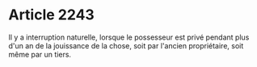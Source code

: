 # Article 2243

Il y a interruption naturelle, lorsque le possesseur est privé pendant plus d'un an de la jouissance de la chose, soit par l'ancien propriétaire, soit même par un tiers.